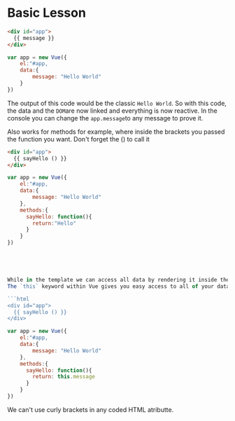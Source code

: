 <h1>Basic Lesson</h1>

```html
<div id="app">
  {{ message }}
</div>
```

```javascript
var app = new Vue({
    el:"#app,
    data:{
        message: "Hello World"
    }
})
```

The output of this code would be the classic `Hello World`.
So with this code, the data and the `DOM`are now linked and everything is now reactive. In the console you can change the `app.message`to any message to prove it.

Also works for methods for example, where inside the brackets you passed the function you want. Don't forget the () to call it

```html
<div id="app">
  {{ sayHello () }}
</div>
```

````javascript
var app = new Vue({
    el:"#app,
    data:{
        message: "Hello World"
    },
    methods:{
      sayHello: function(){
        return:"Hello"
      }
    }
})





While in the template we can access all data by rendering it inside the brackets, inside the JS we cant. We need to use the keyword `this`.
The `this` keyword within Vue gives you easy access to all of your data and functionalities. Whether you want to access a data property, a computed property, a component prop, or a function, you can all find them directly bound to the this keyword.

```html
<div id="app">
  {{ sayHello () }}
</div>
````

```javascript
var app = new Vue({
    el:"#app,
    data:{
        message: "Hello World"
    },
    methods:{
      sayHello: function(){
        return: this.message
      }
    }
})
```

We can't use curly brackets in any coded HTML atributte.
